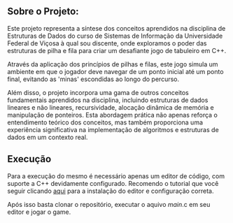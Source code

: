 ## Sobre o Projeto:
Este projeto representa a síntese dos conceitos aprendidos na disciplina de Estruturas de Dados do curso de Sistemas de Informação da Universidade Federal de Viçosa à qual sou discente, onde exploramos o poder das estruturas de pilha e fila para criar um desafiante jogo de tabuleiro em C++.

Através da aplicação dos princípios de pilhas e filas, este jogo simula um ambiente em que o jogador deve navegar de um ponto inicial até um ponto final, evitando as 'minas' escondidas ao longo do percurso. 

Além disso, o projeto incorpora uma gama de outros conceitos fundamentais aprendidos na disciplina, incluindo estruturas de dados lineares e não lineares, recursividade, alocação dinâmica de memória e manipulação de ponteiros. Esta abordagem prática não apenas reforça o entendimento teórico dos conceitos, mas também proporciona uma experiência significativa na implementação de algoritmos e estruturas de dados em um contexto real.

## Execução
Para a execução do mesmo é necessário apenas um editor de código, com suporte a C++ devidamente configurado. Recomendo o tutorial que você seguir clicando [aqui](https://www.youtube.com/watch?v=pYcneq-aOaQ&t=324s) para a instalação do editor e configuração correta.

Após isso basta clonar o repositório, executar o aquivo *main*.c em seu editor e jogar o game.
